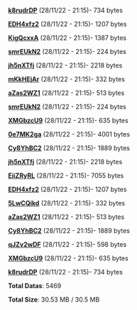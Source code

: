 [**k8rudrDP**](/data/k8rudrDP.txt) (28/11/22 - 21:15)- 734 bytes

[**EDH4xfz2**](/data/EDH4xfz2.txt) (28/11/22 - 21:15)- 1207 bytes

[**KigQcxxA**](/data/KigQcxxA.txt) (28/11/22 - 21:15)- 1387 bytes

[**smrEUkN2**](/data/smrEUkN2.txt) (28/11/22 - 21:15)- 224 bytes

[**jh5nXTfj**](/data/jh5nXTfj.txt) (28/11/22 - 21:15)- 2218 bytes

[**mKkHEjAr**](/data/mKkHEjAr.txt) (28/11/22 - 21:15)- 332 bytes

[**aZas2WZ1**](/data/aZas2WZ1.txt) (28/11/22 - 21:15)- 513 bytes

[**smrEUkN2**](/data/smrEUkN2.txt) (28/11/22 - 21:15)- 224 bytes

[**XMGbzcU9**](/data/XMGbzcU9.txt) (28/11/22 - 21:15)- 635 bytes

[**0e7MK2ga**](/data/0e7MK2ga.txt) (28/11/22 - 21:15)- 4001 bytes

[**Cy8YhBC2**](/data/Cy8YhBC2.txt) (28/11/22 - 21:15)- 1889 bytes

[**jh5nXTfj**](/data/jh5nXTfj.txt) (28/11/22 - 21:15)- 2218 bytes

[**EiiZRyRL**](/data/EiiZRyRL.txt) (28/11/22 - 21:15)- 7055 bytes

[**EDH4xfz2**](/data/EDH4xfz2.txt) (28/11/22 - 21:15)- 1207 bytes

[**5LwCQikd**](/data/5LwCQikd.txt) (28/11/22 - 21:15)- 332 bytes

[**aZas2WZ1**](/data/aZas2WZ1.txt) (28/11/22 - 21:15)- 513 bytes

[**Cy8YhBC2**](/data/Cy8YhBC2.txt) (28/11/22 - 21:15)- 1889 bytes

[**qJZv2wDF**](/data/qJZv2wDF.txt) (28/11/22 - 21:15)- 598 bytes

[**XMGbzcU9**](/data/XMGbzcU9.txt) (28/11/22 - 21:15)- 635 bytes

[**k8rudrDP**](/data/k8rudrDP.txt) (28/11/22 - 21:15)- 734 bytes

**Total Datas**: 5469

**Total Size**: 30.53 MB / 30.5 MB